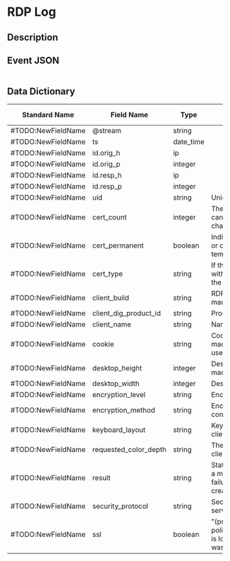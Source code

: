 # RDP Log

## Description

## Event JSON

```json
```

## Data Dictionary

|	        Standard Name       	|            Field Name             |       	    Type            	|   	    Description          	|	     Sample Value           	|
|	-------------------------------	|	-------------------------------	|	-------------------------------	|	-------------------------------	|	-------------------------------	|
|#TODO:NewFieldName|@stream|string|||
|#TODO:NewFieldName|ts|date_time|||
|#TODO:NewFieldName|id.orig_h|ip|||
|#TODO:NewFieldName|id.orig_p|integer|||
|#TODO:NewFieldName|id.resp_h|ip|||
|#TODO:NewFieldName|id.resp_p|integer|||
|#TODO:NewFieldName|uid|string|Unique ID for the connection.||
|#TODO:NewFieldName|cert_count|integer|The number of certs seen. X.509 can transfer an entire certificate chain.||0;4;2;1
|#TODO:NewFieldName|cert_permanent|boolean|Indicates if the provided certificate or certificate chain is permanent or temporary.||true;false
|#TODO:NewFieldName|cert_type|string|If the connection is being encrypted with native RDP encryption, this is the type of cert being used.||RSA;X.509
|#TODO:NewFieldName|client_build|string|RDP client version used by the client machine.||client_build-14393;RDP 5.1;RDP 8.1;client_build-15063;RDP 6.0;RDP 6.1
|#TODO:NewFieldName|client_dig_product_id|string|Product ID of the client machine.||ededcf3e-aa01-4651-5012-f33137f
|#TODO:NewFieldName|client_name|string|Name of the client machine.||SOMECOMPUTERNAME
|#TODO:NewFieldName|cookie|string|Cookie value used by the client machine. This is typically a username.||Administr
|#TODO:NewFieldName|desktop_height|integer|Desktop height of the client machine.||1080
|#TODO:NewFieldName|desktop_width|integer|Desktop width of the client machine.||1920
|#TODO:NewFieldName|encryption_level|string|Encryption level of the connection.||High;Client compatible;Low;FIPS
|#TODO:NewFieldName|encryption_method|string|Encryption method of the connection.||128bit;256bit;encryption_method-16
|#TODO:NewFieldName|keyboard_layout|string|Keyboard layout (language) of the client machine.||English - United States
|#TODO:NewFieldName|requested_color_depth|string|The color depth requested by the client in the high_color_depth field.||32bit;16bit;8bit
|#TODO:NewFieldName|result|string|Status result for the connection. It’s a mix between RDP negotation failure messages and GCC server create response messages.||SSL_NOT_ALLOWED_BY_SERVER;Success;HYBRID_REQUIRED_BY_SERVER;encrypted;SSL_REQUIRED_BY_SERVER;SSL_CERT_NOT_ON_SERVER
|#TODO:NewFieldName|security_protocol|string|Security protocol chosen by the server.||HYBRID;HYBRID_EX;SSL;RDP
|#TODO:NewFieldName|ssl|boolean|"(present if policy/protocols/rdp/indicate_ssl.bro is loaded) Flag the connection if it was seen over SSL."||true;false